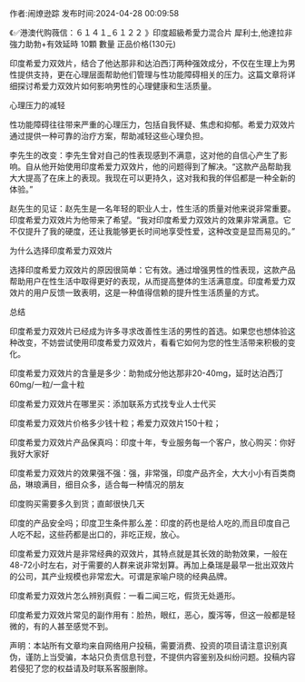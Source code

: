 <p>作者:闹燎逊踪 发布时间:2024-04-28 00:09:58</p>
<p>《✅港澳代购薇信：６１４１_６１２２ 》印度超級希愛力混合片 犀利士,他達拉非 強力助勃+有效延時 10顆 數量 正品价格(130元) </p>
									<p>印度希爱力双效片，结合了他达那非和达泊西汀两种强效成分，不仅在生理上为男性提供支持，更在心理层面帮助他们管理与性功能障碍相关的压力。这篇文章将详细探讨希爱力双效片如何影响男性的心理健康和生活质量。</p><p></p><p>心理压力的减轻</p><p></p><p>性功能障碍往往带来严重的心理压力，包括自我怀疑、焦虑和抑郁。希爱力双效片通过提供一种可靠的治疗方案，帮助减轻这些心理负担。</p><p>李先生的改变：李先生曾对自己的性表现感到不满意，这对他的自信心产生了影响。自从他开始使用印度希爱力双效片，他的问题得到了解决。“这款产品帮助我大大提高了在床上的表现。我现在可以更持久，这对我和我的伴侣都是一种全新的体验。”</p><p></p><p>赵先生的见证：赵先生是一名年轻的职业人士，性生活的质量对他来说非常重要。印度希爱力双效片为他带来了希望。“我对印度希爱力双效片的效果非常满意。它不仅提升了我的硬度，还让我能够更长时间地享受性爱，这种改变是显而易见的。”</p><p></p><p>为什么选择印度希爱力双效片</p><p></p><p>选择印度希爱力双效片的原因很简单：它有效。通过增强男性的性表现，这款产品帮助用户在性生活中取得更好的表现，从而提高整体的生活满意度。印度希爱力双效片的用户反馈一致表明，这是一种值得信赖的提升性生活质量的方式。</p><p></p><p>总结</p><p></p><p>印度希爱力双效片已经成为许多寻求改善性生活的男性的首选。如果您也想体验这种改变，不妨尝试使用印度希爱力双效片，看看它如何为您的性生活带来积极的变化。</p><p></p><p></p><p>印度希爱力双效片的含量是多少：助勃成分他达那非20-40mg，延时达泊西汀60mg/一粒/一盒十粒</p><p></p><p>印度希爱力双效片在哪里买：添加联系方式找专业人士代买</p><p></p><p>印度希爱力双效片价格多少钱十粒；希爱力双效片150十粒；</p><p></p><p>印度希爱力双效片产品保真吗：印度十年，专业服务每一个客户，放心购买：你好我好大家好</p><p></p><p>印度希爱力双效片的效果强不强：强，非常强，印度产品齐全，大大小小有百类商品，琳琅满目，细目众多，适合每一种情况的朋友</p><p></p><p>印度购买需要多久到货；直邮很快几天</p><p></p><p>印度的产品安全吗；印度卫生条件那么差：印度的药也是给人吃的,而且印度自己人吃不起，这些药都是出口的，非吃正规，放心。</p><p></p><p>印度希爱力双效片是非常经典的双效片，其特点就是其长效的助勃效果，一般在48-72小时左右，对于需要的人群来说非常划算。再加上桑瑞是最早一批出双效片的公司，其产业规模也非常宏大。可谓是家喻户晓的经典品牌。</p><p></p><p>印度希爱力双效片怎么辨别真假：一看二闻三吃，假货无处遁形。</p><p></p><p>印度希爱力双效片常见的副作用有：脸热，眼红，恶心，腹泻等，但这一般都是轻微的，有的人甚至感觉不到。</p><p></p>				声明：本站所有文章均来自网络用户投稿，需要消费、投资的项目请注意识别真伪，谨防上当受骗，本站只负责信息刊登，不提供内容鉴别及纠纷问题。投稿内容若侵犯了您的权益请及时联系客服删除。				
